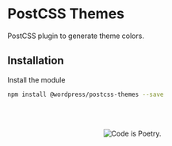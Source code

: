 # PostCSS Themes

PostCSS plugin to generate theme colors.

## Installation

Install the module

```bash
npm install @wordpress/postcss-themes --save
```

<br/><br/><p align="center"><img src="https://s.w.org/style/images/codeispoetry.png?1" alt="Code is Poetry." /></p>
